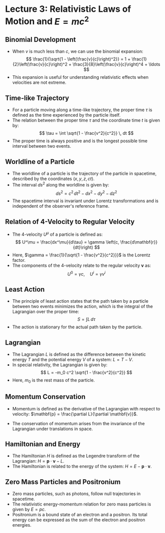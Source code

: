 # Lecture 3: Relativistic Laws of Motion and $E=mc^2$

## Binomial Development

- When $v$ is much less than $c$, we can use the binomial expansion:
  $$
  \frac{1}{\sqrt{1 - \left(\frac{v}{c}\right)^2}} = 1 + \frac{1}{2}\left(\frac{v}{c}\right)^2 + \frac{3}{8}\left(\frac{v}{c}\right)^4 + \ldots
  $$
- This expansion is useful for understanding relativistic effects when velocities are not extreme.

## Time-like Trajectory

- For a particle moving along a time-like trajectory, the proper time $\tau$ is defined as the time experienced by the particle itself.
- The relation between the proper time $\tau$ and the coordinate time $t$ is given by:
  $$
  \tau = \int \sqrt{1 - \frac{v^2}{c^2}} \, dt
  $$
- The proper time is always positive and is the longest possible time interval between two events.

## Worldline of a Particle

- The worldline of a particle is the trajectory of the particle in spacetime, described by the coordinates $(x, y, z, ct)$.
- The interval $ds^2$ along the worldline is given by:
  $$
  ds^2 = c^2 \, dt^2 - dx^2 - dy^2 - dz^2
  $$
- The spacetime interval is invariant under Lorentz transformations and is independent of the observer's reference frame.

## Relation of 4-Velocity to Regular Velocity

- The 4-velocity $U^\mu$ of a particle is defined as:
  $$
  U^\mu = \frac{dx^\mu}{d\tau} = \gamma \left(c, \frac{d\mathbf{r}}{dt}\right)
  $$
- Here, $\gamma = \frac{1}{\sqrt{1 - \frac{v^2}{c^2}}}$ is the Lorentz factor.
- The components of the 4-velocity relate to the regular velocity $\mathbf{v}$ as:
  $$
  U^0 = \gamma c, \quad U^i = \gamma v^i
  $$

## Least Action

- The principle of least action states that the path taken by a particle between two events minimizes the action, which is the integral of the Lagrangian over the proper time:
  $$
  S = \int L \, d\tau
  $$
- The action is stationary for the actual path taken by the particle.

## Lagrangian

- The Lagrangian $L$ is defined as the difference between the kinetic energy $T$ and the potential energy $V$ of a system: $L = T - V$.
- In special relativity, the Lagrangian is given by:
  $$
  L = -m_0 c^2 \sqrt{1 - \frac{v^2}{c^2}}
  $$
- Here, $m_0$ is the rest mass of the particle.

## Momentum Conservation

- Momentum is defined as the derivative of the Lagrangian with respect to velocity: $\mathbf{p} = \frac{\partial L}{\partial \mathbf{v}}$.


- The conservation of momentum arises from the invariance of the Lagrangian under translations in space.

## Hamiltonian and Energy

- The Hamiltonian $H$ is defined as the Legendre transform of the Lagrangian: $H = \mathbf{p} \cdot \mathbf{v} - L$.
- The Hamiltonian is related to the energy of the system: $H = E - \mathbf{p} \cdot \mathbf{v}$.

## Zero Mass Particles and Positronium

- Zero mass particles, such as photons, follow null trajectories in spacetime.
- The relativistic energy-momentum relation for zero mass particles is given by $E = pc$.
- Positronium is a bound state of an electron and a positron. Its total energy can be expressed as the sum of the electron and positron energies.